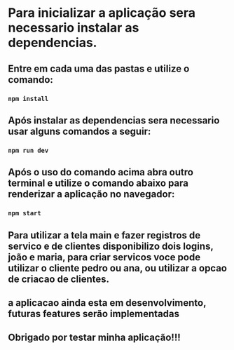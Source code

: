 # Para inicializar a aplicação sera necessario instalar as dependencias.
## Entre em cada uma das pastas e utilize o comando:
### `npm install`


## Após instalar as dependencias sera necessario usar alguns comandos a seguir:

### `npm run dev`

## Após o uso do comando acima abra outro terminal e utilize o comando abaixo para renderizar a aplicação no navegador:

### `npm start`


## Para utilizar a tela main e fazer registros de servico e de clientes disponibilizo dois logins, joão e maria, para criar servicos voce pode utilizar o cliente pedro ou ana, ou utilizar a opcao de criacao de clientes.


## a aplicacao ainda esta em desenvolvimento, futuras features serão implementadas


## Obrigado por testar minha aplicação!!!